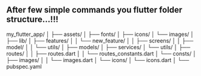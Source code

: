 ## After few simple commands you flutter folder structure...!!!

my_flutter_app/
│
├── assets/
│       ├── fonts/
│       ├── icons/
│       └── images/
│
├── lib/
│       ├── features/
│       │      └── new_feature/
│       │           ├── screens/
│       │           ├── model/
│       │           └── utils/
│       ├── models/
│       ├── services/
│       └── utils/
│             ├── routes/
│             │     ├── routes.dart
│             │     └── routes_constants.dart
│             └── consts/
│                   ├── images/
│                   │      └── images.dart
│                   └── icons/
│                          └── icons.dart
│
└──  pubspec.yaml
